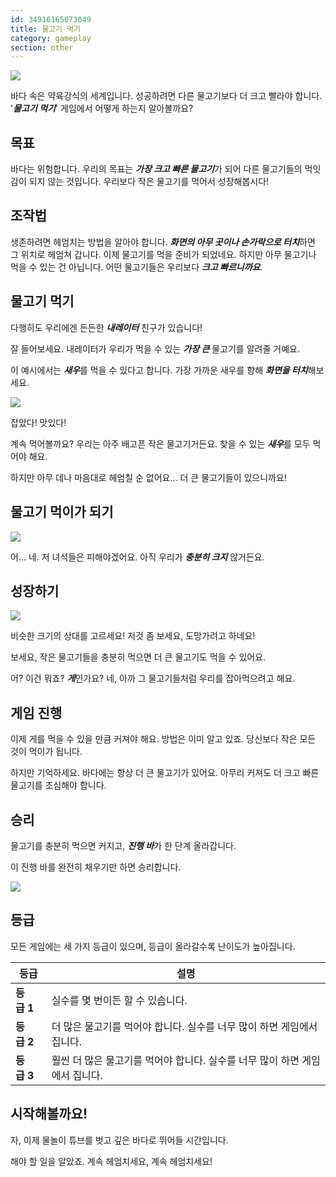 ```yaml
---
id: 34916165073049
title: 물고기 먹기
category: gameplay
section: other
---
```

![](https://help.studycat.com/hc/article_attachments/34916165069849)

바다 속은 약육강식의 세계입니다. 성공하려면 다른 물고기보다 더 크고 빨라야 합니다. '***물고기 먹기***' 게임에서 어떻게 하는지 알아볼까요?

## 목표

바다는 위험합니다. 우리의 목표는 ***가장 크고 빠른 물고기***가 되어 다른 물고기들의 먹잇감이 되지 않는 것입니다. 우리보다 작은 물고기를 먹어서 성장해봅시다!

## 조작법

생존하려면 헤엄치는 방법을 알아야 합니다. ***화면의 아무 곳이나 손가락으로 터치***하면 그 위치로 헤엄쳐 갑니다. 이제 물고기를 먹을 준비가 되었네요. 하지만 아무 물고기나 먹을 수 있는 건 아닙니다. 어떤 물고기들은 우리보다 ***크고 빠르니까요***.

## 물고기 먹기

다행히도 우리에겐 든든한 ***내레이터*** 친구가 있습니다!

잘 들어보세요. 내레이터가 우리가 먹을 수 있는 ***가장 큰*** 물고기를 알려줄 거예요.

이 예시에서는 ***새우***를 먹을 수 있다고 합니다. 가장 가까운 새우를 향해 ***화면을 터치***해보세요.

![](https://help.studycat.com/hc/article_attachments/34916149686297)

잡았다! 맛있다!

계속 먹어볼까요? 우리는 아주 배고픈 작은 물고기거든요. 찾을 수 있는 ***새우***를 모두 먹어야 해요.

하지만 아무 데나 마음대로 헤엄칠 순 없어요... 더 큰 물고기들이 있으니까요!

## 물고기 먹이가 되기

![](https://help.studycat.com/hc/article_attachments/34918253174937)

어... 네. 저 녀석들은 피해야겠어요. 아직 우리가 ***충분히 크지*** 않거든요.

## 성장하기

![](https://help.studycat.com/hc/article_attachments/34918253176345)

비슷한 크기의 상대를 고르세요! 저것 좀 보세요, 도망가려고 하네요!

보세요, 작은 물고기들을 충분히 먹으면 더 큰 물고기도 먹을 수 있어요.

어? 이건 뭐죠? ***게***인가요? 네, 아까 그 물고기들처럼 우리를 잡아먹으려고 해요.

## 게임 진행

이제 게를 먹을 수 있을 만큼 커져야 해요. 방법은 이미 알고 있죠. 당신보다 작은 모든 것이 먹이가 됩니다.

하지만 기억하세요. 바다에는 항상 더 큰 물고기가 있어요. 아무리 커져도 더 크고 빠른 물고기를 조심해야 합니다.

## 승리

물고기를 충분히 먹으면 커지고, ***진행 바***가 한 단계 올라갑니다.

이 진행 바를 완전히 채우기만 하면 승리합니다.

![](https://help.studycat.com/hc/article_attachments/34918234335641)

## 등급

모든 게임에는 세 가지 등급이 있으며, 등급이 올라갈수록 난이도가 높아집니다.

| 등급 | 설명 |
| --- | --- |
| **등급&nbsp;1** | 실수를 몇 번이든 할 수 있습니다. |
| **등급&nbsp;2** | 더 많은 물고기를 먹어야 합니다. 실수를 너무 많이 하면 게임에서 집니다. |
| **등급&nbsp;3** | 훨씬 더 많은 물고기를 먹어야 합니다. 실수를 너무 많이 하면 게임에서 집니다. |

## 시작해볼까요!

자, 이제 물놀이 튜브를 벗고 깊은 바다로 뛰어들 시간입니다.

해야 할 일을 알았죠. 계속 헤엄치세요, 계속 헤엄치세요!
